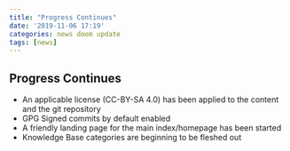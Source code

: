 ```yaml
---
title: "Progress Continues"
date: '2019-11-06 17:19'
categories: news doom update
tags: [news]
---
```

## Progress Continues

- An applicable license (CC-BY-SA 4.0) has been applied to the content and the git repository
- GPG Signed commits by default enabled
- A friendly landing page for the main index/homepage has been started
- Knowledge Base categories are beginning to be fleshed out
